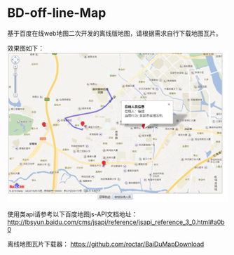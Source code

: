 # BD-off-line-Map
基于百度在线web地图二次开发的离线版地图，请根据需求自行下载地图瓦片。

效果图如下：
![Image text](https://raw.githubusercontent.com/roctar/BD-off-line-Map/master/showpic.png?raw=true)

使用类api请参考以下百度地图js-API文档地址：
http://lbsyun.baidu.com/cms/jsapi/reference/jsapi_reference_3_0.html#a0b0

离线地图瓦片下载器：
https://github.com/roctar/BaiDuMapDownload
